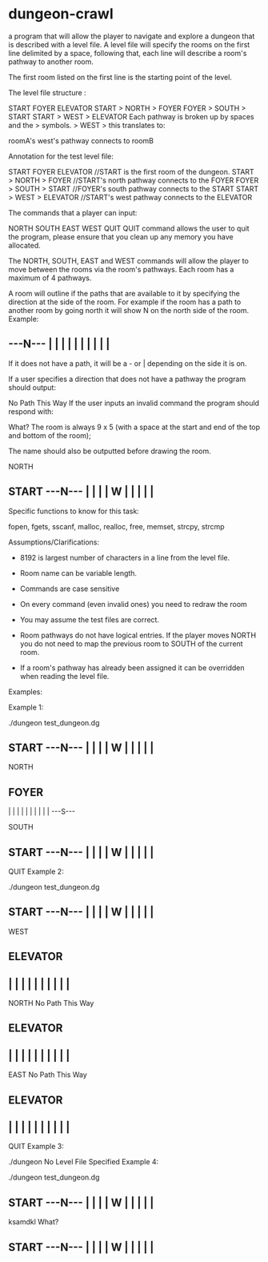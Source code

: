 # dungeon-crawl

a program that will allow the player to navigate and explore a dungeon that is described with a level file. A level file will specify the rooms on the first line delimited by a space, following that, each line will describe a room's pathway to another room.

The first room listed on the first line is the starting point of the level.

The level file structure :

START FOYER ELEVATOR
START > NORTH > FOYER
FOYER > SOUTH > START
START > WEST > ELEVATOR
Each pathway is broken up by spaces and the > symbols. <roomA> > WEST  > <roomB> this translates to:

roomA's west's pathway connects to roomB

Annotation for the test level file:

START FOYER ELEVATOR //START is the first room of the dungeon.
START > NORTH > FOYER //START's north pathway connects to the FOYER
FOYER > SOUTH > START //FOYER's  south pathway connects to the START
START > WEST > ELEVATOR //START's west pathway connects to the ELEVATOR

The commands that a player can input:

NORTH
SOUTH
EAST
WEST
QUIT
QUIT command allows the user to quit the program, please ensure that you clean up any memory you have allocated.

The NORTH, SOUTH, EAST and WEST commands will allow the player to move between the rooms via the room's pathways. Each room has a maximum of 4 pathways.

A room will outline if the paths that are available to it by specifying the direction at the side of the room. For example if the room has a path to another room by going north it will show N on the north side of the room. Example:

 ---N---
|       |
|       |
|       |
|       |
|       |
 -------
If it does not have a path, it will be a - or | depending on the side it is on.

If a user specifies a direction that does not have a pathway the program should output:

No Path This Way
If the user inputs an invalid command the program should respond with:

What?
The room is always 9 x 5 (with a space at the start and end of the top and bottom of the room);

The name should also be outputted before drawing the room.

NORTH

START
 ---N---
|       |
|       |
W       |
|       |
|       |
 -------
Specific functions to know for this task:

fopen, fgets, sscanf, malloc, realloc, free, memset, strcpy, strcmp

Assumptions/Clarifications:

* 8192 is largest number of characters in a line from the level file.

* Room name can be variable length.

* Commands are case sensitive

* On every command (even invalid ones) you need to redraw the room

* You may assume the test files are correct.

* Room pathways do not have logical entries. If the player moves NORTH you do not need to map the previous room to SOUTH of the current room.

* If a room's pathway has already been assigned it can be overridden when reading the level file.

Examples:

Example 1:

./dungeon test_dungeon.dg

START
 ---N---
|       |
|       |
W       |
|       |
|       |
 -------

NORTH

FOYER
 -------
|       |
|       |
|       |
|       |
|       |
 ---S---

SOUTH

START
 ---N---
|       |
|       |
W       |
|       |
|       |
 -------

QUIT
Example 2:

./dungeon test_dungeon.dg

START
 ---N---
|       |
|       |
W       |
|       |
|       |
 -------

WEST

ELEVATOR
 -------
|       |
|       |
|       |
|       |
|       |
 -------

NORTH
No Path This Way

ELEVATOR
 -------
|       |
|       |
|       |
|       |
|       |
 -------

EAST
No Path This Way

ELEVATOR
 -------
|       |
|       |
|       |
|       |
|       |
 -------

QUIT
Example 3:

./dungeon
No Level File Specified
Example 4:

./dungeon test_dungeon.dg

START
 ---N---
|       |
|       |
W       |
|       |
|       |
 -------

ksamdkl
What?

START
 ---N---
|       |
|       |
W       |
|       |
|       |
 -------
